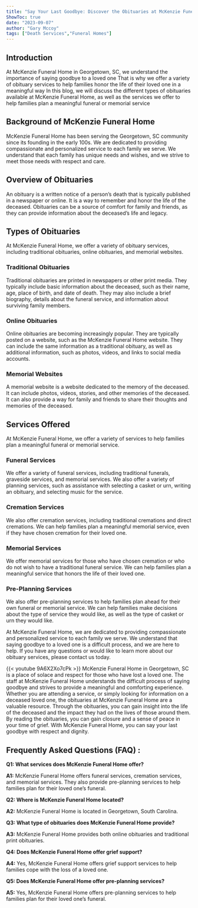 ```yaml
---
title: "Say Your Last Goodbye: Discover the Obituaries at McKenzie Funeral Home in Georgetown, SC"
ShowToc: true 
date: "2023-09-07"
author: "Gary Mccoy" 
tags: ["Death Services","Funeral Homes"]
---
```

## Introduction

At McKenzie Funeral Home in Georgetown, SC, we understand the importance of saying goodbye to a loved one That is why we offer a variety of obituary services to help families honor the life of their loved one in a meaningful way In this blog, we will discuss the different types of obituaries available at McKenzie Funeral Home, as well as the services we offer to help families plan a meaningful funeral or memorial service

## Background of McKenzie Funeral Home

McKenzie Funeral Home has been serving the Georgetown, SC community since its founding in the early 100s. We are dedicated to providing compassionate and personalized service to each family we serve. We understand that each family has unique needs and wishes, and we strive to meet those needs with respect and care.

## Overview of Obituaries

An obituary is a written notice of a person’s death that is typically published in a newspaper or online. It is a way to remember and honor the life of the deceased. Obituaries can be a source of comfort for family and friends, as they can provide information about the deceased’s life and legacy. 

## Types of Obituaries

At McKenzie Funeral Home, we offer a variety of obituary services, including traditional obituaries, online obituaries, and memorial websites. 

### Traditional Obituaries

Traditional obituaries are printed in newspapers or other print media. They typically include basic information about the deceased, such as their name, age, place of birth, and date of death. They may also include a brief biography, details about the funeral service, and information about surviving family members. 

### Online Obituaries

Online obituaries are becoming increasingly popular. They are typically posted on a website, such as the McKenzie Funeral Home website. They can include the same information as a traditional obituary, as well as additional information, such as photos, videos, and links to social media accounts. 

### Memorial Websites

A memorial website is a website dedicated to the memory of the deceased. It can include photos, videos, stories, and other memories of the deceased. It can also provide a way for family and friends to share their thoughts and memories of the deceased. 

## Services Offered

At McKenzie Funeral Home, we offer a variety of services to help families plan a meaningful funeral or memorial service. 

### Funeral Services

We offer a variety of funeral services, including traditional funerals, graveside services, and memorial services. We also offer a variety of planning services, such as assistance with selecting a casket or urn, writing an obituary, and selecting music for the service. 

### Cremation Services

We also offer cremation services, including traditional cremations and direct cremations. We can help families plan a meaningful memorial service, even if they have chosen cremation for their loved one. 

### Memorial Services

We offer memorial services for those who have chosen cremation or who do not wish to have a traditional funeral service. We can help families plan a meaningful service that honors the life of their loved one. 

### Pre-Planning Services

We also offer pre-planning services to help families plan ahead for their own funeral or memorial service. We can help families make decisions about the type of service they would like, as well as the type of casket or urn they would like. 

At McKenzie Funeral Home, we are dedicated to providing compassionate and personalized service to each family we serve. We understand that saying goodbye to a loved one is a difficult process, and we are here to help. If you have any questions or would like to learn more about our obituary services, please contact us today.

{{< youtube 9A6X2Xo7cPk >}} 
McKenzie Funeral Home in Georgetown, SC is a place of solace and respect for those who have lost a loved one. The staff at McKenzie Funeral Home understands the difficult process of saying goodbye and strives to provide a meaningful and comforting experience. Whether you are attending a service, or simply looking for information on a deceased loved one, the obituaries at McKenzie Funeral Home are a valuable resource. Through the obituaries, you can gain insight into the life of the deceased and the impact they had on the lives of those around them. By reading the obituaries, you can gain closure and a sense of peace in your time of grief. With McKenzie Funeral Home, you can say your last goodbye with respect and dignity.

## Frequently Asked Questions (FAQ) :
**Q1: What services does McKenzie Funeral Home offer?**

**A1:** McKenzie Funeral Home offers funeral services, cremation services, and memorial services. They also provide pre-planning services to help families plan for their loved one’s funeral. 

**Q2: Where is McKenzie Funeral Home located?**

**A2:** McKenzie Funeral Home is located in Georgetown, South Carolina. 

**Q3: What type of obituaries does McKenzie Funeral Home provide?**

**A3:** McKenzie Funeral Home provides both online obituaries and traditional print obituaries. 

**Q4: Does McKenzie Funeral Home offer grief support?**

**A4:** Yes, McKenzie Funeral Home offers grief support services to help families cope with the loss of a loved one. 

**Q5: Does McKenzie Funeral Home offer pre-planning services?**

**A5:** Yes, McKenzie Funeral Home offers pre-planning services to help families plan for their loved one’s funeral.



